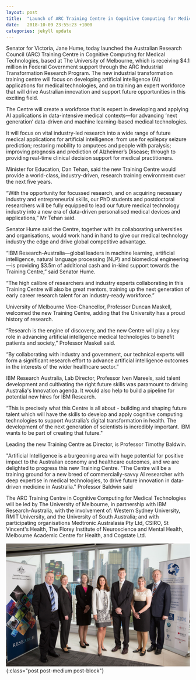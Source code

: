 ```yaml
---
layout: post
title:  "Launch of ARC Training Centre in Cognitive Computing for Medical Technologies"
date:   2018-10-09 23:55:23 +1000
categories: jekyll update
---
```

Senator for Victoria, Jane Hume, today launched the Australian Research Council (ARC) Training Centre in Cognitive Computing for Medical Technologies, based at The University of Melbourne, which is receiving $4.1 million in Federal Government support through the ARC Industrial Transformation Research Program. The new industrial transformation training centre will focus on developing artificial intelligence (AI) applications for medical technologies, and on training an expert workforce that will drive Australian innovation and support future opportunities in this exciting field.
 
The Centre will create a workforce that is expert in developing and applying AI applications in data-intensive medical contexts—for advancing ‘next generation’ data-driven and machine learning-based medical technologies.
 
It will focus on vital industry-led research into a wide range of future medical applications for artificial intelligence: from use for epilepsy seizure prediction; restoring mobility to amputees and people with paralysis; improving prognosis and prediction of Alzheimer’s Disease; through to providing real-time clinical decision support for medical practitioners. 

Minister for Education, Dan Tehan, said the new Training Centre would provide a world-class, industry-driven, research training environment over the next five years.
 
“With the opportunity for focussed research, and on acquiring necessary industry and entrepreneurial skills, our PhD students and postdoctoral researchers will be fully equipped to lead our future medical technology industry into a new era of data-driven personalised medical devices and applications,” Mr Tehan said.

Senator Hume said the Centre, together with its collaborating universities and organisations, would work hand in hand to give our medical technology industry the edge and drive global competitive advantage.
 
“IBM Research-Australia—global leaders in machine learning, artificial intelligence, natural language processing (NLP) and biomedical engineering—is providing $3.5m of additional cash and in-kind support towards the Training Centre,” said Senator Hume. 
 
“The high calibre of researchers and industry experts collaborating in this Training Centre will also be great mentors, training up the next generation of early career research talent for an industry-ready workforce.”
 
University of Melbourne Vice-Chancellor, Professor Duncan Maskell, welcomed the new Training Centre, adding that the University has a proud history of research.
 
“Research is the engine of discovery, and the new Centre will play a key role in advancing artificial intelligence medical technologies to benefit patients and society,” Professor Maskell said.
 
“By collaborating with industry and government, our technical experts will form a significant research effort to advance artificial intelligence outcomes in the interests of the wider healthcare sector.”
 
IBM Research Australia, Lab Director, Professor Iven Mareels, said talent development and cultivating the right future skills was paramount to driving Australia's Innovation agenda. It would also help to build a pipeline for potential new hires for IBM Research. 

“This is precisely what this Centre is all about - building and shaping future talent which will have the skills to develop and apply cognitive computing technologies to support Australia’s digital transformation in health. The development of the next generation of scientists is incredibly important. IBM wants to be part of creating that future."

Leading the new Training Centre as Director, is Professor Timothy Baldwin.

 "Artificial Intelligence is a burgeoning area with huge potential for positive impact to the Australian economy and healthcare outcomes, and we are delighted to progress this new Training Centre. "The Centre will be a training ground for a new breed of commercially-savvy AI researcher with deep expertise in medical technologies, to drive future innovation in data-driven medicine in Australia." Professor Baldwin said

The ARC Training Centre in Cognitive Computing for Medical Technologies will be led by The University of Melbourne, in partnership with IBM Research-Australia, with the involvement of: Western Sydney University, RMIT University, and the University of South Australia; and with participating organisations Medtronic Australasia Pty Ltd, CSIRO, St Vincent's Health, The Florey Institute of Neuroscience and Mental Health, Melbourne Academic Centre for Health, and Cogstate Ltd.

![Centre Leadership Photo](/assets/Centre_Leadership.jpg){:class="post post-medium post-block"}
